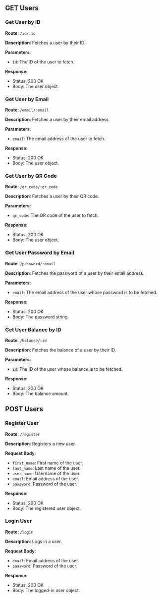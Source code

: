 ## GET Users

### Get User by ID

**Route**: `/id/:id`

**Description**: Fetches a user by their ID.

**Parameters**:
- `id`: The ID of the user to fetch.

**Response**:
- Status: 200 OK
- Body: The user object.

### Get User by Email

**Route**: `/email/:email`

**Description**: Fetches a user by their email address.

**Parameters**:
- `email`: The email address of the user to fetch.

**Response**:
- Status: 200 OK
- Body: The user object.

### Get User by QR Code

**Route**: `/qr_code/:qr_code`

**Description**: Fetches a user by their QR code.

**Parameters**:
- `qr_code`: The QR code of the user to fetch.

**Response**:
- Status: 200 OK
- Body: The user object.

### Get User Password by Email

**Route**: `/password/:email`

**Description**: Fetches the password of a user by their email address.

**Parameters**:
- `email`: The email address of the user whose password is to be fetched.

**Response**:
- Status: 200 OK
- Body: The password string.

### Get User Balance by ID

**Route**: `/balance/:id`

**Description**: Fetches the balance of a user by their ID.

**Parameters**:
- `id`: The ID of the user whose balance is to be fetched.

**Response**:
- Status: 200 OK
- Body: The balance amount.

## POST Users

### Register User

**Route**: `/register`

**Description**: Registers a new user.

**Request Body**:
- `first_name`: First name of the user.
- `last_name`: Last name of the user.
- `user_name`: Username of the user.
- `email`: Email address of the user.
- `password`: Password of the user.

**Response**:
- Status: 200 OK
- Body: The registered user object.

### Login User

**Route**: `/login`

**Description**: Logs in a user.

**Request Body**:
- `email`: Email address of the user.
- `password`: Password of the user.

**Response**:
- Status: 200 OK
- Body: The logged-in user object.
